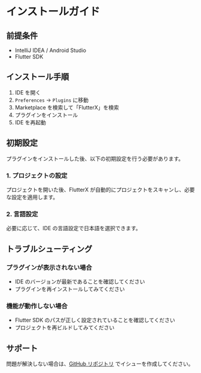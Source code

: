 # インストールガイド

## 前提条件

- IntelliJ IDEA / Android Studio
- Flutter SDK

## インストール手順

1. IDE を開く
2. `Preferences` → `Plugins` に移動
3. Marketplace を検索して「FlutterX」を検索
4. プラグインをインストール
5. IDE を再起動

## 初期設定

プラグインをインストールした後、以下の初期設定を行う必要があります。

### 1. プロジェクトの設定

プロジェクトを開いた後、FlutterX が自動的にプロジェクトをスキャンし、必要な設定を適用します。

### 2. 言語設定

必要に応じて、IDE の言語設定で日本語を選択できます。

## トラブルシューティング

### プラグインが表示されない場合

- IDE のバージョンが最新であることを確認してください
- プラグインを再インストールしてみてください

### 機能が動作しない場合

- Flutter SDK のパスが正しく設定されていることを確認してください
- プロジェクトを再ビルドしてみてください

## サポート

問題が解決しない場合は、[GitHub リポジトリ](https://github.com/mdddj/dd_flutter_idea_plugin) でイシューを作成してください。
